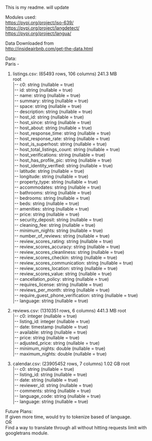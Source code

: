 This is my readme. will update


Modules used:  
https://pypi.org/project/iso-639/  
https://pypi.org/project/langdetect/  
https://pypi.org/project/langua/  
  
Data Downloaded from   
http://insideairbnb.com/get-the-data.html  
  
Data:  
Paris -   
1. listings.csv: (65493 rows, 106 columns) 241.3 MB  
root  
 |-- c0: string (nullable = true)  
 |-- id: string (nullable = true)  
 |-- name: string (nullable = true)  
 |-- summary: string (nullable = true)  
 |-- space: string (nullable = true)  
 |-- description: string (nullable = true)  
 |-- host_id: string (nullable = true)  
 |-- host_since: string (nullable = true)  
 |-- host_about: string (nullable = true)  
 |-- host_response_time: string (nullable = true)  
 |-- host_response_rate: string (nullable = true)  
 |-- host_is_superhost: string (nullable = true)  
 |-- host_total_listings_count: string (nullable = true)  
 |-- host_verifications: string (nullable = true)  
 |-- host_has_profile_pic: string (nullable = true)  
 |-- host_identity_verified: string (nullable = true)  
 |-- latitude: string (nullable = true)  
 |-- longitude: string (nullable = true)  
 |-- property_type: string (nullable = true)  
 |-- accommodates: string (nullable = true)  
 |-- bathrooms: string (nullable = true)  
 |-- bedrooms: string (nullable = true)  
 |-- beds: string (nullable = true)  
 |-- amenities: string (nullable = true)  
 |-- price: string (nullable = true)  
 |-- security_deposit: string (nullable = true)  
 |-- cleaning_fee: string (nullable = true)  
 |-- minimum_nights: string (nullable = true)  
 |-- number_of_reviews: string (nullable = true)  
 |-- review_scores_rating: string (nullable = true)  
 |-- review_scores_accuracy: string (nullable = true)  
 |-- review_scores_cleanliness: string (nullable = true)  
 |-- review_scores_checkin: string (nullable = true)  
 |-- review_scores_communication: string (nullable = true)  
 |-- review_scores_location: string (nullable = true)  
 |-- review_scores_value: string (nullable = true)  
 |-- cancellation_policy: string (nullable = true)  
 |-- requires_license: string (nullable = true)  
 |-- reviews_per_month: string (nullable = true)  
 |-- require_guest_phone_verification: string (nullable = true)  
 |-- language: string (nullable = true)  
   
2. reviews.csv: (1310351 rows, 6 columns) 441.3 MB
root  
 |-- c0: integer (nullable = true)  
 |-- listing_id: integer (nullable = true)  
 |-- date: timestamp (nullable = true)  
 |-- available: string (nullable = true)  
 |-- price: string (nullable = true)  
 |-- adjusted_price: string (nullable = true)  
 |-- minimum_nights: double (nullable = true)  
 |-- maximum_nights: double (nullable = true)  

3. calendar.csv: (23905452 rows, 7 columns) 1.02 GB
root  
 |-- c0: string (nullable = true)  
 |-- listing_id: string (nullable = true)  
 |-- date: string (nullable = true)  
 |-- reviewer_id: string (nullable = true)  
 |-- comments: string (nullable = true)  
 |-- language_code: string (nullable = true)  
 |-- language: string (nullable = true)  
  
Future Plans:  
If given more time, would try to tokenize based of language.  
OR  
Find a way to translate through all without hitting requests limit with googletrans module.
